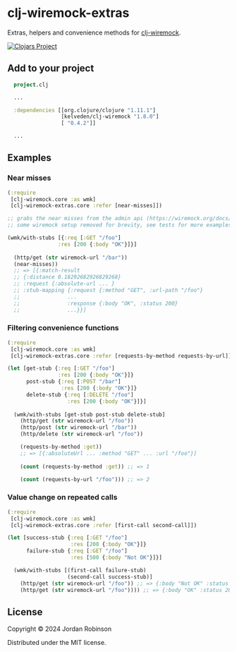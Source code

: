 # clj-wiremock-extras

Extras, helpers and convenience methods for [clj-wiremock](https://github.com/kelveden/clj-wiremock).

[![Clojars Project](https://img.shields.io/clojars/v/uk.co.jordanrobinson/clj-wiremock-extras.svg)](https://clojars.org/uk.co.jordanrobinson/clj-wiremock-extras)

## Add to your project

```clojure
  project.clj

  ...

  :dependencies [[org.clojure/clojure "1.11.1"]
                 [kelveden/clj-wiremock "1.8.0"]
                 [ "0.4.2"]]

  ...
```

## Examples

### Near misses
```clojure
(:require
 [clj-wiremock.core :as wmk]
 [clj-wiremock-extras.core :refer [near-misses]])

;; grabs the near misses from the admin api (https://wiremock.org/docs/verifying/#near-misses)
;; some wiremock setup removed for brevity, see tests for more examples

(wmk/with-stubs [{:req [:GET "/foo"]
                :res [200 {:body "OK"}]}]
  
  (http/get (str wiremock-url "/bar"))
  (near-misses))
  ;; => [{:match-result 
  ;; {:distance 0.18292682926829268} 
  ;; :request {:absolute-url ... }
  ;; :stub-mapping {:request {:method "GET", :url-path "/foo"}
  ;;               ...
  ;;               :response {:body "OK", :status 200}
  ;;               ...}}]
```

### Filtering convenience functions

```clojure
(:require
 [clj-wiremock.core :as wmk]
 [clj-wiremock-extras.core :refer [requests-by-method requests-by-url]])

(let [get-stub {:req [:GET "/foo"]
                :res [200 {:body "OK"}]}
      post-stub {:req [:POST "/bar"]
                 :res [200 {:body "OK"}]}
      delete-stub {:req [:DELETE "/foo"]
                   :res [200 {:body "OK"}]}]
  
  (wmk/with-stubs [get-stub post-stub delete-stub]
    (http/get (str wiremock-url "/foo"))
    (http/post (str wiremock-url "/bar"))
    (http/delete (str wiremock-url "/foo"))

    (requests-by-method :get))
    ;; => [{:absoluteUrl ... :method "GET" ... :url "/foo"}]
  
    (count (requests-by-method :get)) ;; => 1

    (count (requests-by-url "/foo"))) ;; => 2
```
### Value change on repeated calls
```clojure
(:require
 [clj-wiremock.core :as wmk]
 [clj-wiremock-extras.core :refer [first-call second-call]])

(let [success-stub {:req [:GET "/foo"]
                    :res [200 {:body "OK"}]}
      failure-stub {:req [:GET "/foo"]
                    :res [500 {:body "Not OK"}]}]

  (wmk/with-stubs [(first-call failure-stub)
                   (second-call success-stub)]
    (http/get (str wiremock-url "/foo")) ;; => {:body "Not OK" :status 500 ...}
    (http/get (str wiremock-url "/foo")))) ;; => {:body "OK" :status 200 ...}
```

## License

Copyright © 2024 Jordan Robinson

Distributed under the MIT license.
